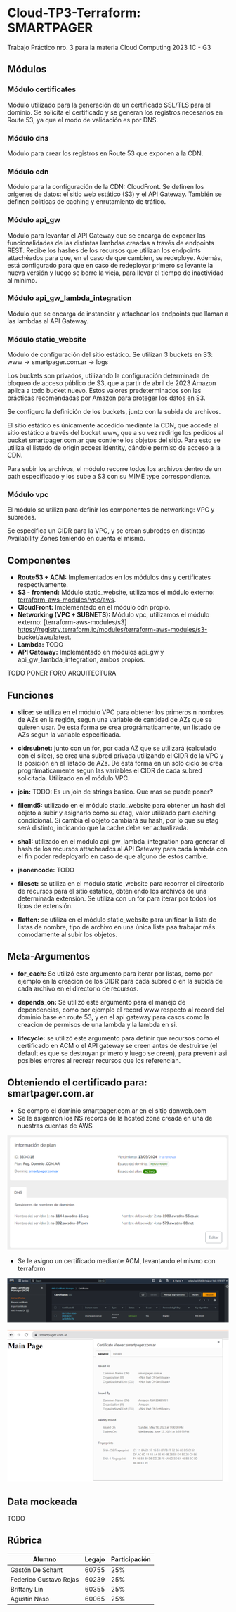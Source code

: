 # Cloud-TP3-Terraform: SMARTPAGER
Trabajo Práctico nro. 3 para la materia Cloud Computing 2023 1C - G3

## Módulos

### Módulo certificates

Módulo utilizado para la generación de un certificado SSL/TLS para el dominio. Se solicita el certificado y se generan los registros necesarios en Route 53, ya que el modo de validación es por DNS.
    
### Módulo dns

Módulo para crear los registros en Route 53 que exponen a la CDN.

### Módulo cdn

Módulo para la configuración de la CDN: CloudFront. Se definen los orígenes de datos: el sitio web estático (S3) y el API Gateway. También se definen políticas de caching y enrutamiento de tráfico.

### Módulo api_gw 

Módulo para levantar el API Gateway que se encarga de exponer las funcionalidades de las distintas lambdas creadas a través de endpoints REST. Recibe los hashes de los recursos que utilizan los endpoints attachéados para que, en el caso de que cambien, se redeploye. Además, está configurado para que en caso de redeployar primero se levante la nueva versión y luego se borre la vieja, para llevar el tiempo de inactividad al mínimo.

### Módulo api_gw_lambda_integration
    
Módulo que se encarga de instanciar y attachear los endpoints que llaman a las lambdas al API Gateway.

### Módulo static_website

Módulo de configuración del sitio estático. Se utilizan 3 buckets en S3: 
www -> smartpager.com.ar -> logs

Los buckets son privados, utilizando la configuración determinada de bloqueo de acceso público de S3, que a partir de abril de 2023 Amazon aplica a todo bucket nuevo. Estos valores predeterminados son las prácticas recomendadas por Amazon para proteger los datos en S3.

Se configuro la definición de los buckets, junto con la subida de archivos. 

El sitio estático es únicamente accedido mediante la CDN, que accede al sitio estático a través del bucket www, que a su vez redirige los pedidos al bucket smartpager.com.ar que contiene los objetos del sitio. Para esto se utiliza el listado de origin access identity, dándole permiso de acceso a la CDN.

Para subir los archivos, el módulo recorre todos los archivos dentro de un path especificado y los sube a S3 con su MIME type correspondiente.
    
### Módulo vpc

El módulo se utiliza para definir los componentes de networking: VPC y subredes.

Se especifica un CIDR para la VPC, y se crean subredes en distintas Availability Zones teniendo en cuenta el mismo.


## Componentes

- **Route53 + ACM:** Implementados en los módulos dns y certificates respectivamente.
- **S3 - frontend:** Módulo static_website, utilizamos el módulo externo: [terraform-aws-modules/vpc/aws](https://registry.terraform.io/modules/terraform-aws-modules/vpc/aws/latest).
- **CloudFront:** Implementado en el módulo cdn propio.
- **Networking (VPC + SUBNETS):** Módulo vpc, utilizamos el módulo externo: [terraform-aws-modules/s3]
 https://registry.terraform.io/modules/terraform-aws-modules/s3-bucket/aws/latest.
- **Lambda:** TODO
- **API Gateway:** Implementado en módulos api_gw y api_gw_lambda_integration, ambos propios.

TODO PONER FORO ARQUITECTURA


## Funciones

- **slice:** se utiliza en el módulo VPC para obtener los primeros n nombres de AZs en la región, segun una variable de cantidad de AZs que se quieren usar. De esta forma se crea prográmaticamente, un listado de AZs segun la variable especificada.

- **cidrsubnet:** junto con un for, por cada AZ que se utilizará (calculado con el slice), se crea una subred privada utilizando el CIDR de la VPC y la posición en el listado de AZs. De esta forma en un solo ciclo se crea prográmaticamente segun las variables el CIDR de cada subred solicitada. Utilizado en el módulo VPC.

- **join:** TODO: Es un join de strings basico. Que mas se puede poner?

- **filemd5:** utilizado en el módulo static_website para obtener un hash del objeto a subir y asignarlo como su etag, valor utilizado para caching condicional. Si cambia el objeto cambiará su hash, por lo que su etag será distinto, indicando que la cache debe ser actualizada.

- **sha1:** utilizado en el módulo api_gw_lambda_integration para generar el hash de los recursos  attacheados al API Gateway para cada lambda con el fin poder redeployarlo en caso de que alguno de estos cambie. 

- **jsonencode:** TODO

- **fileset:** se utiliza en el módulo static_website para recorrer el directorio de recursos para el sitio estático, obteniendo los archivos de una determinada extensión. Se utiliza con un for para iterar por todos los tipos de extensión.

- **flatten:** se utiliza en el módulo static_website para unificar la lista de listas de nombre, tipo de archivo en una única lista paa trabajar más comodamente al subir los objetos.


## Meta-Argumentos

- **for_each:** Se utilizó este argumento para iterar por listas, como por ejemplo en la creacion de los CIDR para cada subred o en la subida de cada archivo en el directorio de recursos.

- **depends_on:** Se utilizó este argumento para el manejo de dependencias, como por ejemplo el record www respecto al record del dominio base en route 53, y en el api gateway para casos como la creacion de permisos de una lambda y la lambda en si.

- **lifecycle:** se utilizó este argumento para definir que recursos como el certificado en ACM o el API gateway se creen antes de destruirse (el default es que se destruyan primero y luego se creen), para prevenir asi posibles errores al recrear recursos que los referencian.


## Obteniendo el certificado para: smartpager.com.ar

 - Se compro el dominio smartpager.com.ar en el sitio donweb.com
 - Se le asiganron los NS records de la hosted zone creada en una de nuestras cuentas de AWS

![alt text](https://github.com/AgustinNaso/Cloud-TP3/blob/main/donweb.png?raw=true)

 - Se le asigno un certificado mediante ACM, levantando el mismo con terraform

![alt text](https://github.com/AgustinNaso/Cloud-TP3/blob/main/certificado.png?raw=true)

![alt text](https://github.com/AgustinNaso/Cloud-TP3/blob/main/smartpager.png?raw=true)


## Data mockeada


TODO

## Rúbrica

|  Alumno                |  Legajo  |  Participación  |
|------------------------|----------|-----------------|
|  Gastón De Schant      |  60755   |       25%       |
|  Federico Gustavo Rojas|  60239   |       25%       |
|  Brittany Lin          |  60355   |       25%       |
|  Agustín Naso          |  60065   |       25%       |


